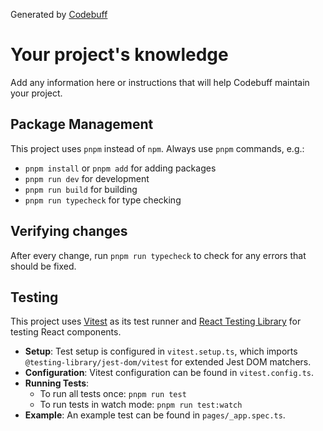 Generated by [Codebuff](https://www.npmjs.com/package/codebuff)

# Your project's knowledge

Add any information here or instructions that will help Codebuff maintain your project.

## Package Management

This project uses `pnpm` instead of `npm`. Always use `pnpm` commands, e.g.:
- `pnpm install` or `pnpm add` for adding packages
- `pnpm run dev` for development
- `pnpm run build` for building
- `pnpm run typecheck` for type checking

## Verifying changes

After every change, run `pnpm run typecheck` to check for any errors that should be fixed.

## Testing

This project uses [Vitest](https://vitest.dev/) as its test runner and [React Testing Library](https://testing-library.com/docs/react-testing-library/intro/) for testing React components.

-   **Setup**: Test setup is configured in `vitest.setup.ts`, which imports `@testing-library/jest-dom/vitest` for extended Jest DOM matchers.
-   **Configuration**: Vitest configuration can be found in `vitest.config.ts`.
-   **Running Tests**:
    -   To run all tests once: `pnpm run test`
    -   To run tests in watch mode: `pnpm run test:watch`
-   **Example**: An example test can be found in `pages/_app.spec.ts`.